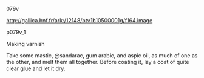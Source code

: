079v

http://gallica.bnf.fr/ark:/12148/btv1b10500001g/f164.image

p079v_1

Making varnish

Take some mastic,  @sandarac, gum arabic, and aspic oil, as much of one as the other, and melt them all together. Before coating it, lay a coat of quite clear glue and let it dry.
